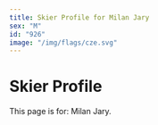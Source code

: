 ```yaml
---
title: Skier Profile for Milan Jary
sex: "M"
id: "926"
image: "/img/flags/cze.svg" 
---
```


# Skier Profile

This page is for: Milan Jary.
    